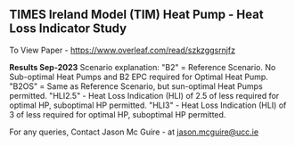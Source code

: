 ## TIMES Ireland Model (TIM) Heat Pump - Heat Loss Indicator Study

To View Paper - https://www.overleaf.com/read/szkzggsrnjfz

**Results Sep-2023**
Scenario explanation:
"B2" = Reference Scenario. No Sub-optimal Heat Pumps and B2 EPC required for Optimal Heat Pump. 
"B2OS" = Same as Reference Scenario, but sun-optimal Heat Pumps permitted. 
"HLI2.5" - Heat Loss Indication (HLI) of 2.5 of less required for optimal HP, suboptimal HP permitted. 
"HLI3" - Heat Loss Indication (HLI) of 3 of less required for optimal HP, suboptimal HP permitted. 

For any queries, Contact Jason Mc Guire - at jason.mcguire@ucc.ie










